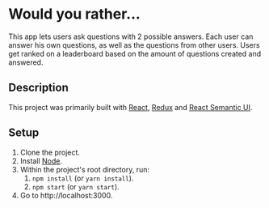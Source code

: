 # Would you rather...

This app lets users ask questions with 2 possible answers. Each user can answer his own questions, as well as the questions from other users.
Users get ranked on a leaderboard based on the amount of questions created and answered.

## Description
This project was primarily built with [React](https://reactjs.org/), [Redux](https://redux.js.org/) and [React Semantic UI](https://react.semantic-ui.com/).

## Setup
1. Clone the project.
2. Install [Node](https://nodejs.org/en/).
3. Within the project's root directory, run:
    1. `npm install` (or `yarn install`).
    2. `npm start` (or `yarn start`).
4. Go to http://localhost:3000.